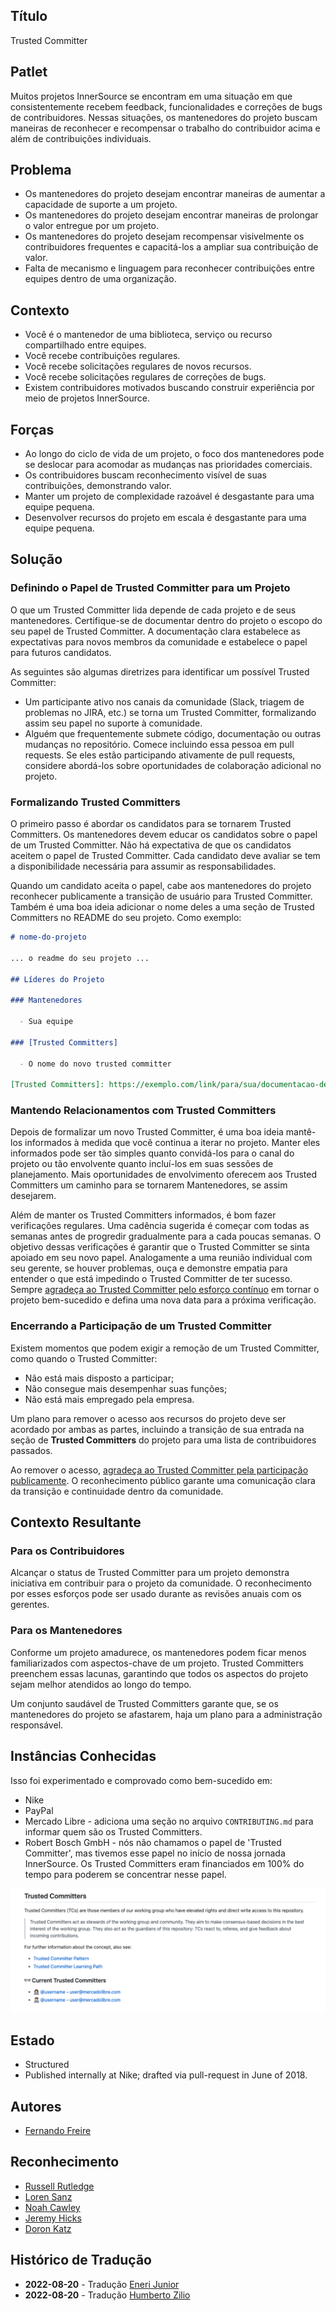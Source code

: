 ## Título

Trusted Committer

## Patlet

Muitos projetos InnerSource se encontram em uma situação em que
consistentemente recebem feedback, funcionalidades e correções de bugs de contribuidores.
Nessas situações, os mantenedores do projeto buscam maneiras de reconhecer e recompensar
o trabalho do contribuidor acima e além de contribuições individuais.

## Problema

- Os mantenedores do projeto desejam encontrar maneiras de aumentar a capacidade de suporte a um projeto.
- Os mantenedores do projeto desejam encontrar maneiras de prolongar o valor entregue por um projeto.
- Os mantenedores do projeto desejam recompensar visivelmente os contribuidores frequentes e capacitá-los a ampliar sua contribuição de valor.
- Falta de mecanismo e linguagem para reconhecer contribuições entre equipes dentro de uma organização.

## Contexto

- Você é o mantenedor de uma biblioteca, serviço ou recurso compartilhado entre equipes.
- Você recebe contribuições regulares.
- Você recebe solicitações regulares de novos recursos.
- Você recebe solicitações regulares de correções de bugs.
- Existem contribuidores motivados buscando construir experiência por meio de projetos InnerSource.

## Forças

- Ao longo do ciclo de vida de um projeto, o foco dos mantenedores pode se deslocar para acomodar as mudanças nas prioridades comerciais.
- Os contribuidores buscam reconhecimento visível de suas contribuições, demonstrando valor.
- Manter um projeto de complexidade razoável é desgastante para uma equipe pequena.
- Desenvolver recursos do projeto em escala é desgastante para uma equipe pequena.

## Solução

### Definindo o Papel de Trusted Committer para um Projeto

O que um Trusted Committer lida depende de cada projeto e de seus mantenedores. Certifique-se de documentar dentro do projeto o escopo do seu papel de Trusted Committer. A documentação clara estabelece as expectativas para novos membros da comunidade e estabelece o papel para futuros candidatos.

As seguintes são algumas diretrizes para identificar um possível Trusted Committer:

* Um participante ativo nos canais da comunidade (Slack, triagem de problemas no JIRA, etc.) se torna um Trusted Committer, formalizando assim seu papel no suporte à comunidade.
* Alguém que frequentemente submete código, documentação ou outras mudanças no repositório. Comece incluindo essa pessoa em pull requests. Se eles estão participando ativamente de pull requests, considere abordá-los sobre oportunidades de colaboração adicional no projeto.

### Formalizando Trusted Committers

O primeiro passo é abordar os candidatos para se tornarem Trusted Committers.
Os mantenedores devem educar os candidatos sobre o papel de um Trusted Committer. Não há expectativa de que os candidatos aceitem o papel de Trusted Committer. Cada candidato
deve avaliar se tem a disponibilidade necessária para assumir as responsabilidades.

Quando um candidato aceita o papel, cabe aos mantenedores do projeto
reconhecer publicamente a transição de usuário para Trusted Committer. Também é uma
boa ideia adicionar o nome deles a uma seção de Trusted Committers no README do seu projeto.
Como exemplo:

```markdown
# nome-do-projeto

... o readme do seu projeto ...

## Líderes do Projeto

### Mantenedores

  - Sua equipe

### [Trusted Committers]

  - O nome do novo trusted committer

[Trusted Committers]: https://exemplo.com/link/para/sua/documentacao-de-trusted-committer.md
```

### Mantendo Relacionamentos com Trusted Committers

Depois de formalizar um novo Trusted Committer, é uma boa ideia mantê-los informados à medida que você continua a iterar no projeto. Manter eles informados pode ser tão simples quanto convidá-los para o canal do projeto ou tão envolvente quanto incluí-los em suas sessões de planejamento. Mais oportunidades de envolvimento oferecem aos Trusted Committers um caminho para se tornarem Mantenedores, se assim desejarem.

Além de manter os Trusted Committers informados, é bom fazer verificações regulares. Uma cadência sugerida é começar com todas as semanas antes de progredir gradualmente para a cada poucas semanas. O objetivo dessas verificações é garantir que o Trusted Committer se sinta apoiado em seu novo papel. Analogamente a uma reunião individual com seu gerente, se houver problemas, ouça e demonstre empatia para entender o que está impedindo o Trusted Committer de ter sucesso. Sempre [agradeça ao Trusted Committer pelo esforço contínuo][praise] em tornar o projeto bem-sucedido e defina uma nova data para a próxima verificação.

### Encerrando a Participação de um Trusted Committer

Existem momentos que podem exigir a remoção de um Trusted Committer, como quando o Trusted Committer:

* Não está mais disposto a participar;
* Não consegue mais desempenhar suas funções;
* Não está mais empregado pela empresa.

Um plano para remover o acesso aos recursos do projeto deve ser acordado por ambas as partes, incluindo a transição de sua entrada na seção de **Trusted Committers** do projeto para uma lista de contribuidores passados.

Ao remover o acesso, [agradeça ao Trusted Committer pela participação publicamente][praise]. O reconhecimento público garante uma comunicação clara da transição e continuidade dentro da comunidade.

## Contexto Resultante

### Para os Contribuidores

Alcançar o status de Trusted Committer para um projeto demonstra iniciativa em
contribuir para o projeto da comunidade. O reconhecimento por esses esforços
pode ser usado durante as revisões anuais com os gerentes.

### Para os Mantenedores

Conforme um projeto amadurece, os mantenedores podem ficar menos familiarizados com aspectos-chave
de um projeto. Trusted Committers preenchem essas lacunas, garantindo que todos os
aspectos do projeto sejam melhor atendidos ao longo do tempo.

Um conjunto saudável de Trusted Committers garante que, se os mantenedores do projeto se afastarem,
haja um plano para a administração responsável.

## Instâncias Conhecidas

Isso foi experimentado e comprovado como bem-sucedido em:

- Nike
- PayPal
- Mercado Libre - adiciona uma seção no arquivo `CONTRIBUTING.md` para informar quem são os Trusted Committers.
- Robert Bosch GmbH - nós não chamamos o papel de 'Trusted Committer', mas tivemos esse papel no início de nossa jornada InnerSource. Os Trusted Committers eram financiados em 100% do tempo para poderem se concentrar nesse papel.

![Trusted Committer section in CONTRIBUTING.md of Mercado Libre](../../../assets/img/mercadolibre-trusted-committers.png "Trusted Committer section in CONTRIBUTING.md of Mercado Libre")

## Estado

- Structured
- Published internally at Nike; drafted via pull-request in June of 2018.

## Autores

- [Fernando Freire]

## Reconhecimento

- [Russell Rutledge]
- [Loren Sanz]
- [Noah Cawley]
- [Jeremy Hicks]
- [Doron Katz]

[Doron Katz]: https://github.com/doronkatz
[Russell Rutledge]: https://github.com/rrrutledge
[Loren Sanz]: https://github.com/mrsanz
[Jeremy Hicks]: https://github.com/greatestusername
[Noah Cawley]: https://github.com/utanapishtim
[praise]: ./praise-participants.md
[Fernando Freire]: https://github.com/dogonthehorizon

## Histórico de Tradução

- **2022-08-20** - Tradução [Eneri Junior](https://github.com/jrcosta)
- **2022-08-20** - Tradução [Humberto Zilio](https://github.com/zilio)
